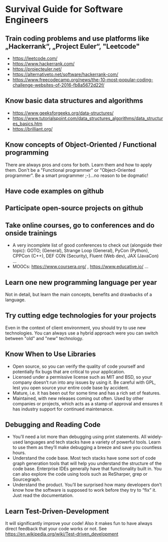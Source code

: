 # Survival Guide for Software Engineers

## Train coding problems and use platforms like „Hackerrank“, „Project Euler“, "Leetcode"
   * https://leetcode.com/
   * https://www.hackerrank.com/
   * https://projecteuler.net/
   * https://alternativeto.net/software/hackerrank-com/
   * https://www.freecodecamp.org/news/the-10-most-popular-coding-challenge-websites-of-2016-fb8a5672d22f/   
   
## Know basic data structures and algorithms
   * https://www.geeksforgeeks.org/data-structures/
   * https://www.tutorialspoint.com/data_structures_algorithms/data_structures_basics.htm
   * https://brilliant.org/

## Know concepts of Object-Oriented / Functional programming
There are always pros and cons for both. Learn them and how to apply them. Don't be a "Functional programmer" or "Object-Oriented programmer".
Be a smart programmer ;-)...no reason to be dogmatic!

## Have code examples on github


## Participate open-source projects on github

## Take online courses, go to conferences and do onside trainings
* A very incomplete list of good conferences to check out (alongside their topic): GOTO; (General), Strange Loop (General), PyCon (Python), CPPCon (C++), DEF CON (Security), Fluent (Web dev), JAX (JavaCon) ...
* MOOCs: https://www.coursera.org/ , https://www.educative.io/ ...

## Learn one new programming language per year
Not in detail, but learn the main concepts, benefits and drawbacks of a language.

## Try cutting edge technologies for your projects
Even in the context of client environment, you should try to use new technologies. You can always use a hybrid approach were you can switch between "old" and "new" technology.

## Know When to Use Libraries

* Open source, so you can verify the quality of code yourself and potentially fix bugs that are critical to your application.
* Licensed under a permissive license such as MIT and BSD, so your company doesn’t run into any issues by using it. Be careful with GPL, lest you open source your entire code base by accident.
* Mature, i.e. it has been out for some time and has a rich set of features.
* Maintained, with new releases coming out often. Used by other companies or projects, which acts as a stamp of approval and ensures it has industry support for continued maintenance.
  
## Debugging and Reading Code
* You’ll need a lot more than debugging using print statements. All widely-used languages and tech stacks have a variety of powerful tools. Learn to use them as they’ll make debugging a breeze and save you countless hours.
* Understand the code base. Most tech stacks have some sort of code graph generation tools that will help you understand the structure of the code base. Enterprise IDEs generally have that functionality built in. You can also explore the code using tools such as ReSharper, grep or Sourcegraph.
* Understand the product. You’ll be surprised how many developers don’t know how the software is supposed to work before they try to “fix” it. Just read the documentation. 

## Learn Test-Driven-Development
It will significantly improve your code! Also it makes fun to have always direct feedback that your code works or not.
See https://en.wikipedia.org/wiki/Test-driven_development

